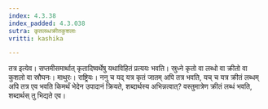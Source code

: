 ```yaml
---
index: 4.3.38
index_padded: 4.3.038
sutra: कृतलब्धक्रीतकुशलाः
vritti: kashika

---
```

तत्र इत्येव। सप्तमीसमार्थात् कृतादिष्वर्थेषु यथाविहितं प्रत्ययः भवति। स्रुध्ने कृतो वा लब्धो वा क्रीतो वा कुशलो वा स्रौघनः। माथुरः। राष्ट्रियः। ननु च यद् यत्र कृतं जातम् अपि तत्र भवति, यच् च यत्र क्रीतं लब्धम् अपि तत्र एव भवति किमर्थं भेदेन उपादानं क्रियते, शब्दार्थस्य अभिन्नत्वात्? वस्तुमात्रेण क्रीतं लब्धं भवति, शब्दार्थस् तु भिद्यते एव।